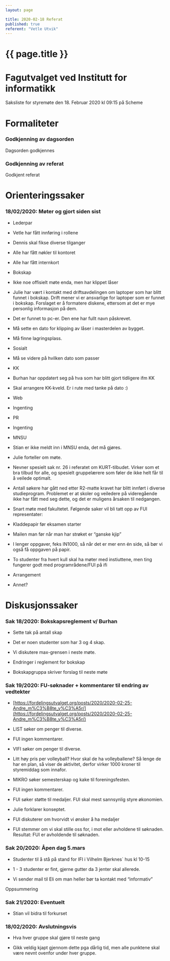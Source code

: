 ```yaml
---
layout: page

title: 2020-02-18 Referat
published: true
referent: "Vetle Utvik"
---
```

# {{ page.title }}

# Fagutvalget ved Institutt for informatikk

Saksliste for styremøte den 18. Februar 2020 kl 09:15 på Scheme

# Formaliteter

### Godkjenning av dagsorden

Dagsorden godkjennes

### Godkjenning av referat

Godkjent referat

# Orienteringssaker

### 18/02/2020: Møter og gjort siden sist

-   Lederpar
    

-   Vetle har fått innføring i rollene
    
-   Dennis skal fikse diverse tilganger
    
-   Alle har fått nøkler til kontoret
    
-   Alle har fått internkort
    

-   Bokskap
    

-   Ikke noe offisielt møte enda, men har klippet låser
    
-   Julie har vært i kontakt med driftsavdelingen om laptoper som har blitt funnet i bokskap. Drift mener vi er ansvarlige for laptoper som er funnet i bokskap. Forslaget er å formatere diskene, ettersom at det er mye personlig informasjon på dem.
    
-   Det er funnet to pc-er. Den ene har fullt navn påskrevet.
    
-   Må sette en dato for klipping av låser i masterdelen av bygget.
    
-   Må finne lagringsplass.
    

-   Sosialt
    

-   Må se videre på hvilken dato som passer
    

-   KK
    

-   Burhan har oppdatert seg på hva som har blitt gjort tidligere ifm KK
    
-   Skal arrangere KK-kveld. Er i rute med tanke på dato :)
    

-   Web
    

-   Ingenting
    

-   PR
    

-   Ingenting
    

-   MNSU
    

-   Stian er ikke meldt inn i MNSU enda, det må gjøres.
    
-   Julie forteller om møte.
    

-   Nevner spesielt sak nr. 26 i referatet om KURT-tilbudet. Virker som et bra tilbud for alle, og spesielt gruppelærere som føler de ikke helt får til å veilede optimalt.
    
-   Antall søkere har gått ned etter R2-matte kravet har blitt innført i diverse studieprogram. Problemet er at skoler og veiledere på videregående ikke har fått med seg dette, og det er muligens årsaken til nedgangen.
    

-   Snart møte med fakultetet. Følgende saker vil bli tatt opp av FUI representater:
    

-   Kladdepapir før eksamen starter
    
-   Mailen man før når man har strøket er “ganske kjip”
    
-   I lenger oppgaver, feks IN1000, så når det er mer enn én side, så bør vi også få oppgaven på papir.
    
-   To studenter fra hvert kull skal ha møter med instiuttene, men ting fungerer godt med programrådene/FUI på ifi
    

-   Arrangement
    
-   Annet?
    

  

# Diskusjonssaker

### Sak 18/2020: Bokskapsreglement v/ Burhan

-   Sette tak på antall skap
    

-   Det er noen studenter som har 3 og 4 skap.
    
-   Vi diskutere max-grensen i neste møte.
    

-   Endringer i reglement for bokskap
    

-   Bokskapgruppa skriver forslag til neste møte
    

### Sak 19/2020: FU-søknader + kommentarer til endring av vedtekter

-   [https://fordelingsutvalget.org/posts/2020/2020-02-25-Andre_m%C3%B8te_v%C3%A5r/](https://fordelingsutvalget.org/posts/2020/2020-02-25-Andre_m%C3%B8te_v%C3%A5r/)
    

-   LIST søker om penger til diverse.
    

-   FUI ingen kommentarer.
    

-   VIFI søker om penger til diverse.
    

-   Litt høy pris per volleyball? Hvor skal de ha volleyballene? Så lenge de har en plan, så viser de aktivitet, derfor virker 1000 kroner til styremiddag som innafor.
    

-   MIKRO søker semesterskap og kake til foreningsfesten.
    

-   FUI ingen kommentarer.
    

-   FUI søker støtte til medaljer. FUI skal mest sannsynlig styre økonomien.
    

-   Julie forklarer konseptet.
    
-   FUI diskuterer om hvorvidt vi ønsker å ha medaljer
    
-   FUI stemmer om vi skal stille oss for, i mot eller avholdene til søknaden. Resultat: FUI er avholdende til søknaden.
    

  

### Sak 20/2020: Åpen dag 5.mars

-   Studenter til å stå på stand for IFI i Vilhelm Bjerknes` hus kl 10-15
    
-   1 - 3 studenter er fint, gjerne gutter da 3 jenter skal allerede.
    

-   Vi sender mail til Eli om man heller bør ta kontakt med “informativ”
    

  

Oppsummering

### Sak 21/2020: Eventuelt

-   Stian vil bidra til forkurset
    

### 18/02/2020: Avslutningsvis

-   Hva hver gruppe skal gjøre til neste gang
    

-   Gikk veldig kjapt gjennom dette pga dårlig tid, men alle punktene skal være nevnt ovenfor under hver gruppe.
